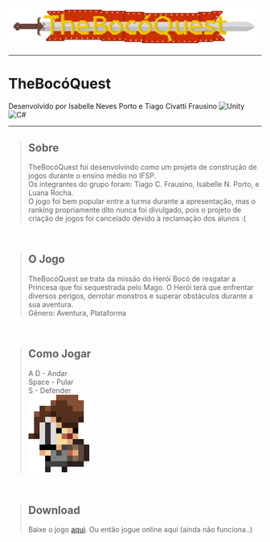 <center>
	<img src="images/Logo.png" width=1058 alt="TheBocoQuest Logo"/>
</center>

---

# TheBocóQuest
Desenvolvido por Isabelle Neves Porto e Tiago Civatti Frausino
![Unity](https://img.shields.io/badge/Unity-ffffff?logo=Unity&logoColor=black&style=For-The-Badge)
![C#](https://img.shields.io/badge/C%20Sharp-239120?logo=csharp&style=for-the-badge)

---

> ## Sobre
> TheBocóQuest foi desenvolvindo como um projeto de construção de jogos durante o ensino médio no IFSP.  
> Os integrantes do grupo foram: Tiago C. Frausino, Isabelle N. Porto, e Luana Rocha.  
> O jogo foi bem popular entre a turma durante a apresentação, mas o ranking propriamente dito nunca foi divulgado, pois o projeto de criação de jogos foi cancelado devido à reclamação dos alunos :(

<br>

> ## O Jogo
> TheBocóQuest se trata da missão do Herói Bocó de resgatar a Princesa que foi sequestrada pelo Mago. O Herói terá que enfrentar diversos perigos, derrotar monstros e superar obstáculos durante a sua aventura.  
> Gênero: Aventura, Plataforma

<br>

> ## Como Jogar
> A D - Andar  
> Space - Pular  
> S - Defender 
> <br>
> <img src="images/player.png" width=121 alt="Hero">

<br>

> ## Download
> Baixe o jogo [aqui](https://raw.github.com/IsabelleNP/TheBocoQuest/main/TheBocoQuest.exe). 
> Ou então jogue online aqui (ainda não funciona..)

